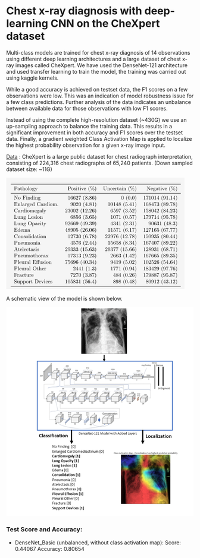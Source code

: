 # Chest x-ray diagnosis with deep-learning CNN on the CheXpert dataset

Multi-class models are trained for chest x-ray diagnosis of 14 observations using different deep learning architectures and a large dataset of chest x-ray images called CheXpert. We have used the DenseNet-121 architecture
and used transfer learning to train the model, the training was carried out using kaggle kernels.

While a good accuracy is achieved on testset data, the F1 scores on a few observations were low. This was an indication of model robustness issue for a few class predictions. Further analysis of the data indicates an unbalance between available data for those observations with low F1 scores.

Instead of using the complete high-resolution dataset (~430G) we use an up-sampling approach to balance the training data. This results in a significant improvement in both accuracy and F1 scores over the testset data. Finally, a gradient weighted Class Activation Map is applied to localize the highest probability observation for
a given x-ray image input.

[Data](https://stanfordmlgroup.github.io/competitions/chexpert/) :
CheXpert is a large public dataset for chest radiograph interpretation, consisting of 224,316 chest radiographs of 65,240 patients. (Down sampled dataset size: ~11G)

![Classes](/images/classes.png)

A schematic view of the model is shown below.

![Model](/images/schematic.png)

### Test Score and Accuracy:

- DenseNet_Basic (unbalanced, without class activation map):
    Score: 0.44067
    Accuracy: 0.80654
